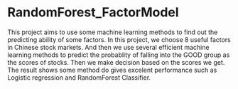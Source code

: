 # RandomForest_FactorModel
This project aims to use some machine learning methods to find out the predicting ability of some factors.
In this project, we choose 8 useful factors in Chinese stock markets. And then we use several efficient machine learning methods to predict the probablity of falling into the GOOD group as the scores of stocks. Then we make decision based on the scores we get.
The result shows some method do gives excelent performance such as Logistic regression and RandomForest Classifier.
